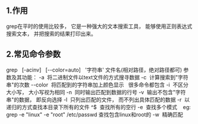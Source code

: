 ## 1.作用
grep在平时的使用比较多， 它是一种强大的文本搜索工具， 能够使用正则表达式搜索文本， 并把搜索的结果打印出来。
## 2.常见命令参数
 grep   [-acinv]   [--color=auto]   '字符串'  文件名(相对路径，绝对路径都可)
 参数及其功能：
 -a  将二进制文件以text文件的方式搜寻数据
 -c  计算搜索到"字符串"的次数
 --color  将匹配到的字符串加上颜色显示   很多命令都包含
 -i  不区分大小写， 大小写视为相同
 -n  同时输出匹配到数据的行号
 -v  输出不包含"字符串"的数据， 即反向选择
 -l  只列出匹配的文件， 而不列出具体匹配的数据
 -r  以递归的方式查找本目录下所有的文件
 ^$  查找所有的空行
 -e  查找多个模式    eg: grep -e "linux" -e "root" /etc/passwd 查找包含linux和root的
 -w  精确匹配        
 
